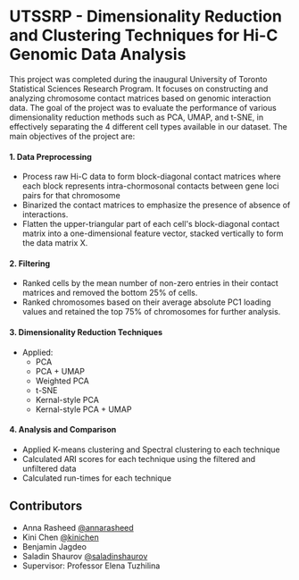 
# UTSSRP - Dimensionality Reduction and Clustering Techniques for Hi-C Genomic Data Analysis
This project was completed during the inaugural University of Toronto Statistical Sciences Research Program.
It focuses on constructing and analyzing chromosome contact matrices based on genomic interaction data. The goal of the project was to evaluate the performance of various dimensionality reduction methods such as PCA, UMAP, and t-SNE, in effectively separating the 4 different cell types available in our dataset.
The main objectives of the project are:

#### 1. Data Preprocessing
- Process raw Hi-C data to form block-diagonal contact matrices where each block represents intra-chormosonal contacts between gene loci pairs for that chromosome
- Binarized the contact matrices to emphasize the presence of absence of interactions.
- Flatten the upper-triangular part of each cell's block-diagonal contact matrix into a one-dimensional feature vector, stacked vertically to form the data matrix X.

#### 2. Filtering
- Ranked cells by the mean number of non-zero entries in their contact matrices and removed the bottom 25% of cells.
- Ranked chromosomes based on their average absolute PC1 loading values and retained the top 75% of chromosomes for further analysis. 

#### 3. Dimensionality Reduction Techniques
- Applied:
    - PCA
    - PCA + UMAP
    - Weighted PCA
    - t-SNE
    - Kernal-style PCA
    - Kernal-style PCA + UMAP
  
#### 4. Analysis and Comparison
- Applied K-means clustering and Spectral clustering to each technique
- Calculated ARI scores for each technique using the filtered and unfiltered data
- Calculated run-times for each technique

## Contributors
- Anna Rasheed [@annarasheed](https://github.com/annarasheed)
- Kini Chen [@kinichen](https://github.com/kinichen)
- Benjamin Jagdeo 
- Saladin Shaurov [@saladinshaurov](https://github.com/saladinshaurov)
- Supervisor: Professor Elena Tuzhilina





